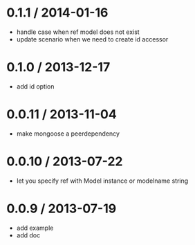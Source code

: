 
0.1.1 / 2014-01-16
==================

 * handle case when ref model does not exist
 * update scenario when we need to create id accessor

0.1.0 / 2013-12-17
==================

 * add id option

0.0.11 / 2013-11-04
==================

 * make mongoose a peerdependency

0.0.10 / 2013-07-22
==================

  * let you specify ref with Model instance or modelname string

0.0.9 / 2013-07-19
==================

  * add example
  * add doc
